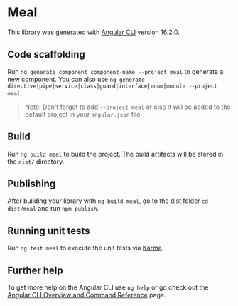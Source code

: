 # Meal

This library was generated with [Angular CLI](https://github.com/angular/angular-cli) version 16.2.0.

## Code scaffolding

Run `ng generate component component-name --project meal` to generate a new component. You can also use `ng generate directive|pipe|service|class|guard|interface|enum|module --project meal`.
> Note: Don't forget to add `--project meal` or else it will be added to the default project in your `angular.json` file. 

## Build

Run `ng build meal` to build the project. The build artifacts will be stored in the `dist/` directory.

## Publishing

After building your library with `ng build meal`, go to the dist folder `cd dist/meal` and run `npm publish`.

## Running unit tests

Run `ng test meal` to execute the unit tests via [Karma](https://karma-runner.github.io).

## Further help

To get more help on the Angular CLI use `ng help` or go check out the [Angular CLI Overview and Command Reference](https://angular.io/cli) page.
